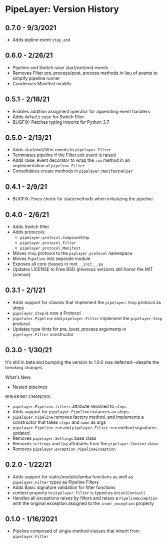 # PipeLayer: Version History

## 0.7.0 - 9/3/2021
* Adds pipline event `step_end`

## 0.6.0 - 2/26/21
* Pipeline and Switch raise start/exit/end events
* Removes Filter pre_process/post_process methods in lieu of events to simplfy pipeline runner
* Condenses Manifest models

## 0.5.1 - 2/18/21
* Enables addition assigment operator for appending event handlers
* Adds `default` case for Switch filter
* BUGFIX: Patches typing imports for Python 3.7

## 0.5.0 - 2/13/21
* Adds start/exit/filter events to `pipelayer.Filter`
* Terminates pipeline if the Filter.exit event is raised
* Adds raise_event decorator to wrap the `run` method in an implementation of `pipeline.Filter`
* Consolidates create methods in `pipelayer.ManifestHelper`

## 0.4.1 - 2/9/21
* BUGFIX: Fixes check for staticmethods when initializing the pipeline.

## 0.4.0 - 2/6/21
* Adds Switch filter
* Adds protocols:
  * `pipelayer.protocol.CompoundStep`
  * `pipelayer.protocol.Filter`
  * `pipelayer.protocol.Manifest`
* Moves `Step` protocol to the `piplayer.protocol` namespace
* Moves `Pipeline` into separate module
* Exposes all core classes in root `__init__.py`
* Updates LICENSE to Free BSD (previous versions still honor the MIT License)

## 0.3.1 - 2/1/21
* Adds support for classes that implement the `pipelayer.Step` protocol as steps
* `pipelayer.Step` is now a Protocol
* `pipelater.Pipeline` and `pipelayer.Filter` implement the `pipelayer.Step` protocol
* Updates type hints for pre_/post_process arguments in `pipelayer.Filter` constructor

## 0.3.0 - 1/30/21
It's still in beta and bumping the version to 1.0.0 was deferred--despite the breaking changes.

What's New:
* Nested pipelines

BREAKING CHANGES:
* `pipelayer.Pipeline.filters` attribute renamed to `steps`
* Adds support for `pipelayer.Pipeline` instances as steps
* `pipelayer.Pipeline` removes factory method, and implements a constructor that takes `steps` and `name` as args
* `pipelayer.Pipeline.run` and `pipelayer.Filter.run` method signatures updated.
* Removes `pipelayer.Settings` base class
* Removes `settings` and `log` attributes from the `pipelayer.Context` class
* Removes `pipelayer.exception.PipelineException`

## 0.2.0 - 1/22/21
* Adds support for static/module/lamba functions as well as `pipelayer.Filter` types as Pipeline Filters
* Adds Basic signature validation for filter functions
* context property in `pipelayer.Filter` is typed as `Union[Context]`
* Handles all exceptions raises by filters and raises a `PipelineException` with the original exception assigned to the `inner_exception` property

## 0.1.0 - 1/16/2021
* Pipeline composed of single-method classes that inherit from `pipelayer.Filter`
